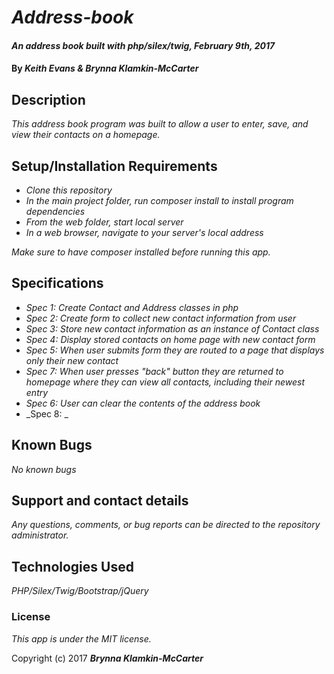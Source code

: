 # _Address-book_

#### _An address book built with php/silex/twig, February 9th, 2017_

#### By _**Keith Evans & Brynna Klamkin-McCarter**_

## Description

_This address book program was built to allow a user to enter, save, and view their contacts on a homepage._

## Setup/Installation Requirements

* _Clone this repository_
* _In the main project folder, run composer install to install program dependencies_
* _From the web folder, start local server_
* _In a web browser, navigate to your server's local address_

_Make sure to have composer installed before running this app._

## Specifications

* _Spec 1: Create Contact and Address classes in php_
* _Spec 2: Create form to collect new contact information from user_
* _Spec 3: Store new contact information as an instance of Contact class_
* _Spec 4: Display stored contacts on home page with new contact form_
* _Spec 5: When user submits form they are routed to a page that displays only their new contact_
* _Spec 7: When user presses "back" button they are returned to homepage where they can view all contacts, including their newest entry_
* _Spec 6: User can clear the contents of the address book_
* _Spec 8: _

## Known Bugs

_No known bugs_

## Support and contact details

_Any questions, comments, or bug reports can be directed to the repository administrator._

## Technologies Used

_PHP/Silex/Twig/Bootstrap/jQuery_

### License

*This app is under the MIT license.*

Copyright (c) 2017 **_Brynna Klamkin-McCarter_**
